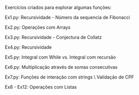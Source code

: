 Exercícios criados para explorar algumas funções:

Ex1.py: Recursividade - Número da sequencia de Fibonacci

Ex2.py: Operações com Arrays

Ex3.py: Recursividade - Conjectura de Collatz

Ex4.py: Recursividade

Ex5.py: Integral com While vs. Integral com recursão

Ex6.py: Multiplicação através de somas consecutivas

Ex7.py: Funções de interação com strings \ Validação de CPF

Ex8 - Ex12: Operações com Listas

